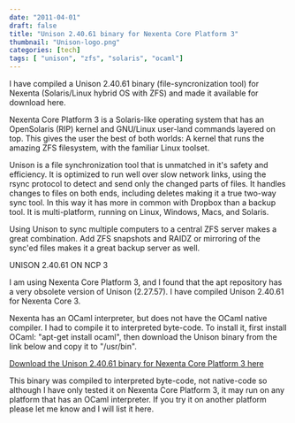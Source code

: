 ```yaml
---
date: "2011-04-01"
draft: false
title: "Unison 2.40.61 binary for Nexenta Core Platform 3"
thumbnail: "Unison-logo.png"
categories: [tech]
tags: [ "unison", "zfs", "solaris", "ocaml"]
---
```

I have compiled a Unison 2.40.61 binary (file-syncronization tool) for Nexenta (Solaris/Linux hybrid OS with ZFS) and made it available for download here.
<!--more-->

Nexenta Core Platform 3 is a Solaris-like operating system that has an OpenSolaris (RIP) kernel and GNU/Linux user-land commands layered on top. This gives the user the best of both worlds: A kernel that runs the amazing ZFS filesystem, with the familiar Linux toolset.

Unison is a file synchronization tool that is unmatched in it's safety and efficiency. It is optimized to run well over slow network links, using the rsync protocol to detect and send only the changed parts of files. It handles changes to files on both ends, including deletes making it a true two-way sync tool. In this way it has more in common with Dropbox than a backup tool. It is multi-platform, running on Linux, Windows, Macs, and Solaris.

Using Unison to sync multiple computers to a central ZFS server makes a great combination. Add ZFS snapshots and RAIDZ or mirroring of the sync'ed files makes it a great backup server as well.

UNISON 2.40.61 ON NCP 3

I am using Nexenta Core Platform 3, and I found that the apt repository has a very obsolete version of Unison (2.27.57). I have compiled Unison 2.40.61 for Nexenta Core 3.

Nexenta has an OCaml interpreter, but does not have the OCaml native compiler. I had to compile it to interpreted byte-code. To install it, first install OCaml: "apt-get install ocaml", then download the Unison binary from the link below and copy it to "/usr/bin".

[Download the Unison 2.40.61 binary for Nexenta Core Platform 3 here](/downloads/unison-2.40.61-byte-code)

This binary was compiled to interpreted byte-code, not native-code so although I have only tested it on Nexenta Core Platform 3, it may run on any platform that has an OCaml interpreter. If you try it on another platform please let me know and I will list it here.
